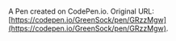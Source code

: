 # 

A Pen created on CodePen.io. Original URL: [https://codepen.io/GreenSock/pen/GRzzMgw](https://codepen.io/GreenSock/pen/GRzzMgw).

